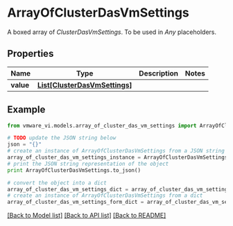 # ArrayOfClusterDasVmSettings

A boxed array of *ClusterDasVmSettings*. To be used in *Any* placeholders. 

## Properties
Name | Type | Description | Notes
------------ | ------------- | ------------- | -------------
**value** | [**List[ClusterDasVmSettings]**](ClusterDasVmSettings.md) |  | 

## Example

```python
from vmware_vi.models.array_of_cluster_das_vm_settings import ArrayOfClusterDasVmSettings

# TODO update the JSON string below
json = "{}"
# create an instance of ArrayOfClusterDasVmSettings from a JSON string
array_of_cluster_das_vm_settings_instance = ArrayOfClusterDasVmSettings.from_json(json)
# print the JSON string representation of the object
print ArrayOfClusterDasVmSettings.to_json()

# convert the object into a dict
array_of_cluster_das_vm_settings_dict = array_of_cluster_das_vm_settings_instance.to_dict()
# create an instance of ArrayOfClusterDasVmSettings from a dict
array_of_cluster_das_vm_settings_form_dict = array_of_cluster_das_vm_settings.from_dict(array_of_cluster_das_vm_settings_dict)
```
[[Back to Model list]](../README.md#documentation-for-models) [[Back to API list]](../README.md#documentation-for-api-endpoints) [[Back to README]](../README.md)


